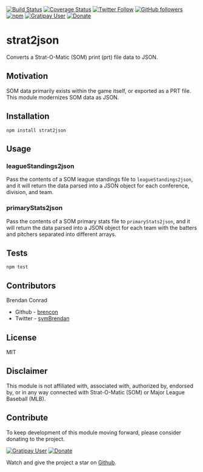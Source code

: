 [![Build Status](https://travis-ci.org/brencon/strat2json.svg?branch=master)](https://travis-ci.org/brencon/strat2json)
[![Coverage Status](https://coveralls.io/repos/github/brencon/strat2json/badge.svg?branch=master)](https://coveralls.io/github/brencon/strat2json?branch=master)
[![Twitter Follow](https://img.shields.io/twitter/follow/symbrendan.svg?style=social&label=Follow)](https://twitter.com/symbrendan)
[![GitHub followers](https://img.shields.io/github/followers/brencon.svg?style=social&label=Follow)](https://github.com/brencon)
[![npm](https://img.shields.io/npm/dt/strat2json.svg)](https://www.npmjs.com/package/strat2json)
[![Gratipay User](https://img.shields.io/gratipay/user/brencon.svg)](https://gratipay.com/strat2json/)
[![Donate](https://img.shields.io/badge/Donate-PayPal-green.svg)](https://www.paypal.com/cgi-bin/webscr?cmd=_s-xclick&hosted_button_id=QJTF67JZE4G3C)

# strat2json
Converts a Strat-O-Matic (SOM) print (prt) file data to JSON.

## Motivation

SOM data primarily exists within the game itself, or exported as a PRT file. This module modernizes SOM data as JSON.

## Installation

`npm install strat2json`

## Usage

### leagueStandings2json

Pass the contents of a SOM league standings file to `leagueStandings2json`, and it will return the data parsed into a JSON object for each conference, division, and team.

### primaryStats2json

Pass the contents of a SOM primary stats file to `primaryStats2json`, and it will return the data parsed into a JSON object for each team with the batters and pitchers separated into different arrays.

## Tests

`npm test`

## Contributors

Brendan Conrad 
* Github - [brencon](https://github.com/brencon)
* Twitter - [symBrendan](https://twitter.com/symBrendan)

## License

MIT

## Disclaimer

This module is not affiliated with, associated with, authorized by, endorsed by, or in any way connected with Strat-O-Matic (SOM) or Major League Baseball (MLB).

## Contribute

To keep development of this module moving forward, please consider donating to the project.

[![Gratipay User](https://img.shields.io/gratipay/user/brencon.svg)](https://gratipay.com/strat2json/)
[![Donate](https://img.shields.io/badge/Donate-PayPal-green.svg)](https://www.paypal.com/cgi-bin/webscr?cmd=_s-xclick&hosted_button_id=QJTF67JZE4G3C)

Watch and give the project a star on [Github](https://github.com/brencon/strat2json).